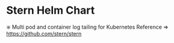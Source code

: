 # Stern Helm Chart

⎈ Multi pod and container log tailing for Kubernetes
Reference => https://github.com/stern/stern
